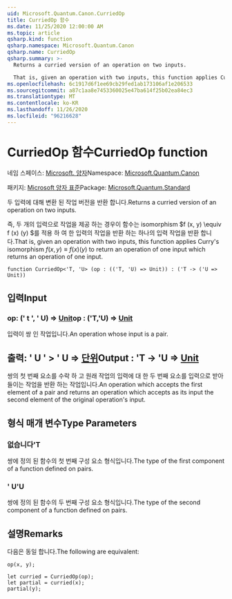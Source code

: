 ```yaml
---
uid: Microsoft.Quantum.Canon.CurriedOp
title: CurriedOp 함수
ms.date: 11/25/2020 12:00:00 AM
ms.topic: article
qsharp.kind: function
qsharp.namespace: Microsoft.Quantum.Canon
qsharp.name: CurriedOp
qsharp.summary: >-
  Returns a curried version of an operation on two inputs.

  That is, given an operation with two inputs, this function applies Curry's isomorphism $f(x, y) \equiv f(x)(y)$ to return an operation of one input which returns an operation of one input.
ms.openlocfilehash: 6c1917d6f1ee69cb29fed1ab173106af1e206533
ms.sourcegitcommit: a87c1aa8e7453360025e47ba614f25b02ea84ec3
ms.translationtype: MT
ms.contentlocale: ko-KR
ms.lasthandoff: 11/26/2020
ms.locfileid: "96216628"
---
```

# <a name="curriedop-function"></a><span data-ttu-id="84533-102">CurriedOp 함수</span><span class="sxs-lookup"><span data-stu-id="84533-102">CurriedOp function</span></span>

<span data-ttu-id="84533-103">네임 스페이스: [Microsoft. 양자](xref:Microsoft.Quantum.Canon)</span><span class="sxs-lookup"><span data-stu-id="84533-103">Namespace: [Microsoft.Quantum.Canon](xref:Microsoft.Quantum.Canon)</span></span>

<span data-ttu-id="84533-104">패키지: [Microsoft 양자 표준](https://nuget.org/packages/Microsoft.Quantum.Standard)</span><span class="sxs-lookup"><span data-stu-id="84533-104">Package: [Microsoft.Quantum.Standard](https://nuget.org/packages/Microsoft.Quantum.Standard)</span></span>


<span data-ttu-id="84533-105">두 입력에 대해 변환 된 작업 버전을 반환 합니다.</span><span class="sxs-lookup"><span data-stu-id="84533-105">Returns a curried version of an operation on two inputs.</span></span>

<span data-ttu-id="84533-106">즉, 두 개의 입력으로 작업을 제공 하는 경우이 함수는 isomorphism $f (x, y) \equiv f (x) (y) $를 적용 하 여 한 입력의 작업을 반환 하는 하나의 입력 작업을 반환 합니다.</span><span class="sxs-lookup"><span data-stu-id="84533-106">That is, given an operation with two inputs, this function applies Curry's isomorphism $f(x, y) \equiv f(x)(y)$ to return an operation of one input which returns an operation of one input.</span></span>

```qsharp
function CurriedOp<'T, 'U> (op : (('T, 'U) => Unit)) : ('T -> ('U => Unit))
```


## <a name="input"></a><span data-ttu-id="84533-107">입력</span><span class="sxs-lookup"><span data-stu-id="84533-107">Input</span></span>

### <a name="op--tu--unit"></a><span data-ttu-id="84533-108">op: (' t ', ' U) => [Unit](xref:microsoft.quantum.lang-ref.unit)</span><span class="sxs-lookup"><span data-stu-id="84533-108">op : ('T,'U) => [Unit](xref:microsoft.quantum.lang-ref.unit)</span></span> 

<span data-ttu-id="84533-109">입력이 쌍 인 작업입니다.</span><span class="sxs-lookup"><span data-stu-id="84533-109">An operation whose input is a pair.</span></span>



## <a name="output--t---u--unit"></a><span data-ttu-id="84533-110">출력: ' U ' > ' U => [단위](xref:microsoft.quantum.lang-ref.unit)</span><span class="sxs-lookup"><span data-stu-id="84533-110">Output : 'T -> 'U => [Unit](xref:microsoft.quantum.lang-ref.unit)</span></span> 

<span data-ttu-id="84533-111">쌍의 첫 번째 요소를 수락 하 고 원래 작업의 입력에 대 한 두 번째 요소를 입력으로 받아 들이는 작업을 반환 하는 작업입니다.</span><span class="sxs-lookup"><span data-stu-id="84533-111">An operation which accepts the first element of a pair and returns an operation which accepts as its input the second element of the original operation's input.</span></span>

## <a name="type-parameters"></a><span data-ttu-id="84533-112">형식 매개 변수</span><span class="sxs-lookup"><span data-stu-id="84533-112">Type Parameters</span></span>

### <a name="t"></a><span data-ttu-id="84533-113">없습니다</span><span class="sxs-lookup"><span data-stu-id="84533-113">'T</span></span>

<span data-ttu-id="84533-114">쌍에 정의 된 함수의 첫 번째 구성 요소 형식입니다.</span><span class="sxs-lookup"><span data-stu-id="84533-114">The type of the first component of a function defined on pairs.</span></span>
### <a name="u"></a><span data-ttu-id="84533-115">' U</span><span class="sxs-lookup"><span data-stu-id="84533-115">'U</span></span>

<span data-ttu-id="84533-116">쌍에 정의 된 함수의 두 번째 구성 요소 형식입니다.</span><span class="sxs-lookup"><span data-stu-id="84533-116">The type of the second component of a function defined on pairs.</span></span>

## <a name="remarks"></a><span data-ttu-id="84533-117">설명</span><span class="sxs-lookup"><span data-stu-id="84533-117">Remarks</span></span>

<span data-ttu-id="84533-118">다음은 동일 합니다.</span><span class="sxs-lookup"><span data-stu-id="84533-118">The following are equivalent:</span></span>

```qsharp
op(x, y);

let curried = CurriedOp(op);
let partial = curried(x);
partial(y);
```